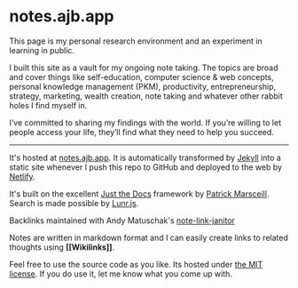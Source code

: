 # notes.ajb.app

This page is my personal research environment and an experiment in learning in public.

I built this site as a vault for my ongoing note taking. The topics are broad and cover things like self-education, computer science & web concepts, personal knowledge management (PKM), productivity, entrepreneurship, strategy, marketing, wealth creation, note taking and whatever other rabbit holes I find myself in.

I’ve committed to sharing my findings with the world. If you’re willing to let people access your life, they’ll find what they need to help you succeed.

---

It's hosted at [notes.ajb.app](https://notes.ajb.app/). It is automatically transformed by [Jekyll](https://jekyllrb.com/) into a static site whenever I push this repo to GitHub and deployed to the web by [Netlify](https://app.netlify.com/).

It's built on the excellent [Just the Docs](https://pmarsceill.github.io/just-the-docs/) framework by [
Patrick Marsceill](https://github.com/pmarsceill). Search is made possible by [Lunr.js](https://lunrjs.com/).

Backlinks maintained with Andy Matuschak's [note-link-janitor](https://github.com/andymatuschak/note-link-janitor)

Notes are written in markdown format and I can easily create links to related thoughts using **[[Wikilinks]]**.

Feel free to use the source code as you like. Its hosted under [the MIT license](https://opensource.org/licenses/MIT). If you do use it, let me know what you come up with.

